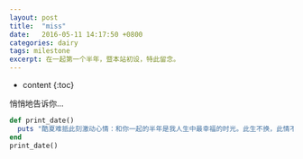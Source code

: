 ```yaml
---
layout: post
title:  "miss"
date:   2016-05-11 14:17:50 +0800
categories: dairy
tags: milestone
excerpt: 在一起第一个半年，暨本站初设，特此留念。
---
```


* content
{:toc}

悄悄地告诉你...

```ruby
def print_date()
  puts "酷夏难抵此刻激动心情：和你一起的半年是我人生中最幸福的时光。此生不换，此情不移。"
end
print_date()
```
